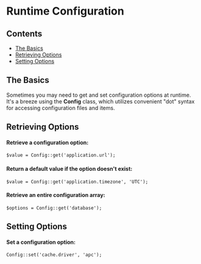 # Runtime Configuration

## Contents

- [The Basics](#the-basics)
- [Retrieving Options](#retrieving-options)
- [Setting Options](#setting-options)

<a name="the-basics"></a>
## The Basics

Sometimes you may need to get and set configuration options at runtime. It's a breeze using the **Config** class, which utilizes convenient "dot" syntax for accessing configuration files and items.

<a name="retrieving-options"></a>
##  Retrieving Options

#### Retrieve a configuration option:

	$value = Config::get('application.url');

#### Return a default value if the option doesn't exist:

	$value = Config::get('application.timezone', 'UTC');

#### Retrieve an entire configuration array:

	$options = Config::get('database');

<a name="setting-options"></a>
## Setting Options

#### Set a configuration option:

	Config::set('cache.driver', 'apc');